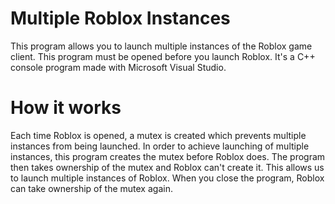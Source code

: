 # Multiple Roblox Instances

This program allows you to launch multiple instances of the Roblox game client.
This program must be opened before you launch Roblox.
It's a C++ console program made with Microsoft Visual Studio.

# How it works

Each time Roblox is opened, a mutex is created which prevents multiple instances from being launched.
In order to achieve launching of multiple instances, this program creates the mutex before Roblox does.
The program then takes ownership of the mutex and Roblox can't create it. This allows us to launch multiple instances of Roblox.
When you close the program, Roblox can take ownership of the mutex again.
